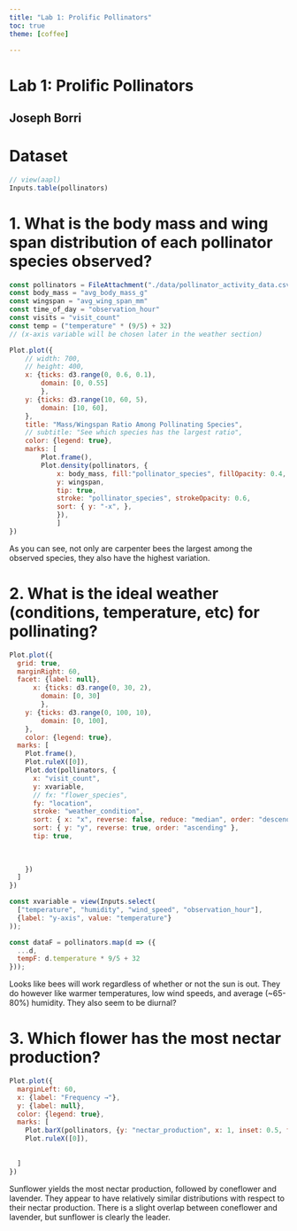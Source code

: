 ```yaml
---
title: "Lab 1: Prolific Pollinators"
toc: true
theme: [coffee]

---
```

# Lab 1: Prolific Pollinators
## Joseph Borri


# Dataset


```js
// view(aapl)
Inputs.table(pollinators)
```

# 1. What is the body mass and wing span distribution of each pollinator species observed?

```js
const pollinators = FileAttachment("./data/pollinator_activity_data.csv").csv()
const body_mass = "avg_body_mass_g"
const wingspan = "avg_wing_span_mm"
const time_of_day = "observation_hour"
const visits = "visit_count"
const temp = ("temperature" * (9/5) + 32)
// (x-axis variable will be chosen later in the weather section)

```

```js
Plot.plot({
    // width: 700,
    // height: 400,
    x: {ticks: d3.range(0, 0.6, 0.1),
        domain: [0, 0.55]
        },
    y: {ticks: d3.range(10, 60, 5),
        domain: [10, 60],
    },   
    title: "Mass/Wingspan Ratio Among Pollinating Species",
    // subtitle: "See which species has the largest ratio",
    color: {legend: true},
    marks: [
        Plot.frame(),
        Plot.density(pollinators, { 
            x: body_mass, fill:"pollinator_species", fillOpacity: 0.4,
            y: wingspan,
            tip: true,
            stroke: "pollinator_species", strokeOpacity: 0.6,
            sort: { y: "-x", },  
            }),
            ]
})
```

As you can see, not only are carpenter bees the largest among the observed species, they also have the highest variation.


# 2. What is the ideal weather (conditions, temperature, etc) for pollinating?


```js
Plot.plot({
  grid: true,
  marginRight: 60,
  facet: {label: null},
      x: {ticks: d3.range(0, 30, 2),
        domain: [0, 30]
        },
    y: {ticks: d3.range(0, 100, 10),
        domain: [0, 100],
    },  
    color: {legend: true}, 
  marks: [
    Plot.frame(),
    Plot.ruleX([0]),
    Plot.dot(pollinators, {
      x: "visit_count", 
      y: xvariable,
      // fx: "flower_species",
      fy: "location",
      stroke: "weather_condition",
      sort: { x: "x", reverse: false, reduce: "median", order: "descending" },
      sort: { y: "y", reverse: true, order: "ascending" },
      tip: true,
      
      
      
    })
  ]
})
```
```js
const xvariable = view(Inputs.select(
  ["temperature", "humidity", "wind_speed", "observation_hour"],
  {label: "y-axis", value: "temperature"}
));
```

<!-- trying to convert to fahrenheit -->
```js
const dataF = pollinators.map(d => ({
  ...d,
  tempF: d.temperature * 9/5 + 32
}));

```


Looks like bees will work regardless of whether or not the sun is out. They do however like warmer temperatures, low wind speeds, and average (~65-80%) humidity. They also seem to be diurnal?
# 3. Which flower has the most nectar production?
```js
Plot.plot({
  marginLeft: 60,
  x: {label: "Frequency →"},
  y: {label: null},
  color: {legend: true},
  marks: [
    Plot.barX(pollinators, {y: "nectar_production", x: 1, inset: 0.5, fill: "flower_species", sort: "visit_count",tip: true,sort: { y: "y", reverse: false, },}),
    Plot.ruleX([0]),
    
    
  ]
})
```
Sunflower yields the most nectar production, followed by coneflower and lavender. They appear to have relatively similar distributions with respect to their nectar production. There is a slight overlap between coneflower and lavender, but sunflower is clearly the leader.
<!-- ```js
Plot.plot({
  r: {range: [0, 6]}, // generate slightly smaller dots
  marks: [
    Plot.dot(pollinators, Plot.bin({r: "count"}, {x: "temperature", y: "visit_count",stroke: "flower_species"})),
    Plot.ruleX([0]),
    Plot.ruleY([0]),
  ]
})
```
```js
Plot.plot({
  r: {range: [0, 6]}, // generate slightly smaller dots
  marks: [
    Plot.density(pollinators, Plot.bin({r: "count"}, {x: "temperature", y: "visit_count",stroke: "pollinator_species"})),
    Plot.ruleX([0]),
    Plot.ruleY([0]),
    
  ]
})
``` -->
